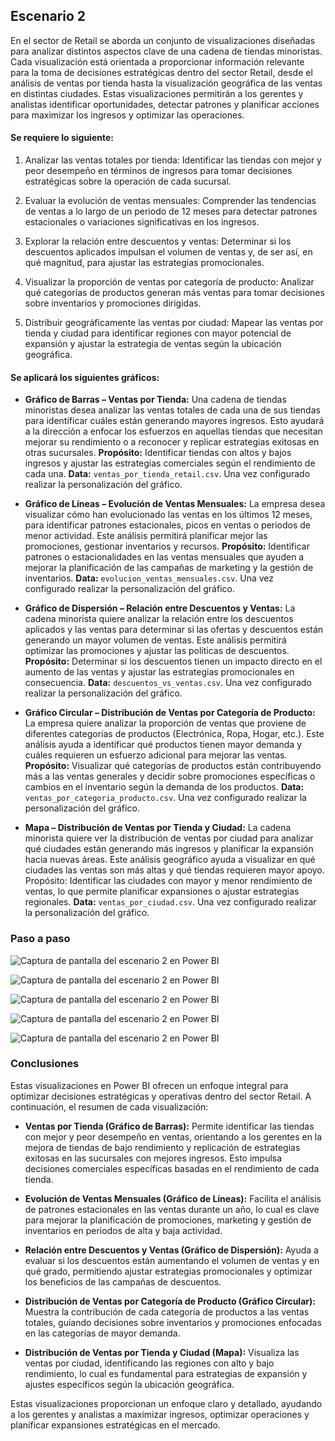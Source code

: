 ## Escenario 2

En el sector de Retail se aborda un conjunto de visualizaciones diseñadas para analizar distintos aspectos clave de una cadena de tiendas minoristas. Cada visualización está orientada a proporcionar información relevante para la toma de decisiones estratégicas dentro del sector Retail, desde el análisis de ventas por tienda hasta la visualización geográfica de las ventas en distintas ciudades. Estas visualizaciones permitirán a los gerentes y analistas identificar oportunidades, detectar patrones y planificar acciones para maximizar los ingresos y optimizar las operaciones.

#### Se requiere lo siguiente:

1. Analizar las ventas totales por tienda: Identificar las tiendas con mejor y peor desempeño en términos de ingresos para tomar decisiones estratégicas sobre la operación de cada sucursal.

2. Evaluar la evolución de ventas mensuales: Comprender las tendencias de ventas a lo largo de un periodo de 12 meses para detectar patrones estacionales o variaciones significativas en los ingresos.

3. Explorar la relación entre descuentos y ventas: Determinar si los descuentos aplicados impulsan el volumen de ventas y, de ser así, en qué magnitud, para ajustar las estrategias promocionales.

4. Visualizar la proporción de ventas por categoría de producto: Analizar qué categorías de productos generan más ventas para tomar decisiones sobre inventarios y promociones dirigidas.

5. Distribuir geográficamente las ventas por ciudad: Mapear las ventas por tienda y ciudad para identificar regiones con mayor potencial de expansión y ajustar la estrategia de ventas según la ubicación geográfica.

#### Se aplicará los siguientes gráficos:

- **Gráfico de Barras – Ventas por Tienda:** Una cadena de tiendas minoristas desea analizar las ventas totales de cada una de sus tiendas para identificar cuáles están generando mayores ingresos. Esto ayudará a la dirección a enfocar los esfuerzos en aquellas tiendas que necesitan mejorar su rendimiento o a reconocer y replicar estrategias exitosas en otras sucursales. **Propósito:** Identificar tiendas con altos y bajos ingresos y ajustar las estrategias comerciales según el rendimiento de cada una. **Data:** `ventas_por_tienda_retail.csv`. Una vez configurado realizar la personalización del gráfico.

- **Gráfico de Líneas – Evolución de Ventas Mensuales:** La empresa desea visualizar cómo han evolucionado las ventas en los últimos 12 meses, para identificar patrones estacionales, picos en ventas o periodos de menor actividad. Este análisis permitirá planificar mejor las promociones, gestionar inventarios y recursos. **Propósito:** Identificar patrones o estacionalidades en las ventas mensuales que ayuden a mejorar la planificación de las campañas de marketing y la gestión de inventarios. **Data:** `evolucion_ventas_mensuales.csv`. Una vez configurado realizar la personalización del gráfico.

- **Gráfico de Dispersión – Relación entre Descuentos y Ventas:** La cadena minorista quiere analizar la relación entre los descuentos aplicados y las ventas para determinar si las ofertas y descuentos están generando un mayor volumen de ventas. Este análisis permitirá optimizar las promociones y ajustar las políticas de descuentos. **Propósito:** Determinar si los descuentos tienen un impacto directo en el aumento de las ventas y ajustar las estrategias promocionales en consecuencia. **Data:** `descuentos_vs_ventas.csv`. Una vez configurado realizar la personalización del gráfico.

- **Gráfico Circular – Distribución de Ventas por Categoría de Producto:** La empresa quiere analizar la proporción de ventas que proviene de diferentes categorías de productos (Electrónica, Ropa, Hogar, etc.). Este análisis ayuda a identificar qué productos tienen mayor demanda y cuáles requieren un esfuerzo adicional para mejorar las ventas. **Propósito:** Visualizar qué categorías de productos están contribuyendo más a las ventas generales y decidir sobre promociones específicas o cambios en el inventario según la demanda de los productos. **Data:** `ventas_por_categoria_producto.csv`. Una vez configurado realizar la personalización del gráfico.

- **Mapa – Distribución de Ventas por Tienda y Ciudad:** La cadena minorista quiere ver la distribución de ventas por ciudad para analizar qué ciudades están generando más ingresos y planificar la expansión hacia nuevas áreas. Este análisis geográfico ayuda a visualizar en qué ciudades las ventas son más altas y qué tiendas requieren mayor apoyo. Propósito: Identificar las ciudades con mayor y menor rendimiento de ventas, lo que permite planificar expansiones o ajustar estrategias regionales. **Data:** `ventas_por_ciudad.csv`. Una vez configurado realizar la personalización del gráfico.

### Paso a paso


![Captura de pantalla del escenario 2 en Power BI](lab18_2-1.png)

![Captura de pantalla del escenario 2 en Power BI](lab18_2-2.png)

![Captura de pantalla del escenario 2 en Power BI](lab18_2-3.png)

![Captura de pantalla del escenario 2 en Power BI](lab18_2-4.png)

![Captura de pantalla del escenario 2 en Power BI](lab18_2-5.png)

### Conclusiones

Estas visualizaciones en Power BI ofrecen un enfoque integral para optimizar decisiones estratégicas y operativas dentro del sector Retail. A continuación, el resumen de cada visualización:

- **Ventas por Tienda (Gráfico de Barras):** Permite identificar las tiendas con mejor y peor desempeño en ventas, orientando a los gerentes en la mejora de tiendas de bajo rendimiento y replicación de estrategias exitosas en las sucursales con mejores ingresos. Esto impulsa decisiones comerciales específicas basadas en el rendimiento de cada tienda.

- **Evolución de Ventas Mensuales (Gráfico de Líneas):** Facilita el análisis de patrones estacionales en las ventas durante un año, lo cual es clave para mejorar la planificación de promociones, marketing y gestión de inventarios en periodos de alta y baja actividad.

- **Relación entre Descuentos y Ventas (Gráfico de Dispersión):** Ayuda a evaluar si los descuentos están aumentando el volumen de ventas y en qué grado, permitiendo ajustar estrategias promocionales y optimizar los beneficios de las campañas de descuentos.

- **Distribución de Ventas por Categoría de Producto (Gráfico Circular):** Muestra la contribución de cada categoría de productos a las ventas totales, guiando decisiones sobre inventarios y promociones enfocadas en las categorías de mayor demanda.

- **Distribución de Ventas por Tienda y Ciudad (Mapa):** Visualiza las ventas por ciudad, identificando las regiones con alto y bajo rendimiento, lo cual es fundamental para estrategias de expansión y ajustes específicos según la ubicación geográfica.

Estas visualizaciones proporcionan un enfoque claro y detallado, ayudando a los gerentes y analistas a maximizar ingresos, optimizar operaciones y planificar expansiones estratégicas en el mercado.
